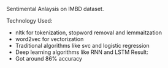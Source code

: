 Sentimental Anlaysis on IMBD dataset.

Technology Used:
* nltk for tokenization, stopword removal and lemmaitzation
* word2vec for vectorization
* Traditional algorithms like svc and logistic regression
* Deep learning algorithms like RNN and LSTM
Result:
* Got around 86% accuracy
